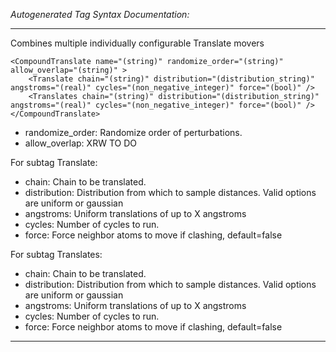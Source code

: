 _Autogenerated Tag Syntax Documentation:_

---
Combines multiple individually configurable Translate movers

```
<CompoundTranslate name="(string)" randomize_order="(string)" allow_overlap="(string)" >
    <Translate chain="(string)" distribution="(distribution_string)" angstroms="(real)" cycles="(non_negative_integer)" force="(bool)" />
    <Translates chain="(string)" distribution="(distribution_string)" angstroms="(real)" cycles="(non_negative_integer)" force="(bool)" />
</CompoundTranslate>
```

-   randomize_order: Randomize order of perturbations.
-   allow_overlap: XRW TO DO


For subtag Translate: 

-   chain: Chain to be translated.
-   distribution: Distribution from which to sample distances. Valid options are uniform or gaussian
-   angstroms: Uniform translations of up to X angstroms
-   cycles: Number of cycles to run.
-   force: Force neighbor atoms to move if clashing, default=false

For subtag Translates: 

-   chain: Chain to be translated.
-   distribution: Distribution from which to sample distances. Valid options are uniform or gaussian
-   angstroms: Uniform translations of up to X angstroms
-   cycles: Number of cycles to run.
-   force: Force neighbor atoms to move if clashing, default=false

---
